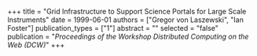 +++
title = "Grid Infrastructure to Support Science Portals for Large Scale Instruments"
date = 1999-06-01
authors = ["Gregor von Laszewski", "Ian Foster"]
publication_types = ["1"]
abstract = ""
selected = "false"
publication = "*Proceedings of the Workshop Distributed Computing on the Web (DCW)*"
+++

